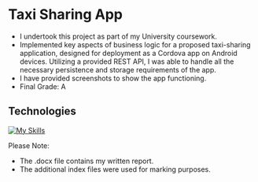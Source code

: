 # Taxi Sharing App
- I undertook this project as part of my University coursework.
- Implemented key aspects of business logic for a proposed taxi-sharing application, designed for deployment as a Cordova app on Android devices. Utilizing a provided REST API, I was able to handle all the necessary persistence and storage requirements of the app.
- I have provided screenshots to show the app functioning.
- Final Grade: A

## Technologies 
[![My Skills](https://skillicons.dev/icons?i=js,html,css,vscode,jquery)](https://skillicons.dev)


Please Note:
- The .docx file contains my written report.
- The additional index files were used for marking purposes.
